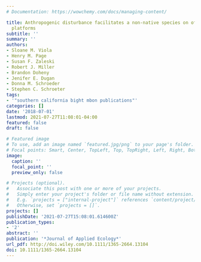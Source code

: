 ```yaml
---
# Documentation: https://wowchemy.com/docs/managing-content/

title: Anthropogenic disturbance facilitates a non-native species on offshore oil
  platforms
subtitle: ''
summary: ''
authors:
- Sloane M. Viola
- Henry M. Page
- Susan F. Zaleski
- Robert J. Miller
- Brandon Doheny
- Jenifer E. Dugan
- Donna M. Schroeder
- Stephen C. Schroeter
tags:
- '"southern california bight mbon publications"'
categories: []
date: '2018-07-01'
lastmod: 2021-07-27T11:08:01-04:00
featured: false
draft: false

# Featured image
# To use, add an image named `featured.jpg/png` to your page's folder.
# Focal points: Smart, Center, TopLeft, Top, TopRight, Left, Right, BottomLeft, Bottom, BottomRight.
image:
  caption: ''
  focal_point: ''
  preview_only: false

# Projects (optional).
#   Associate this post with one or more of your projects.
#   Simply enter your project's folder or file name without extension.
#   E.g. `projects = ["internal-project"]` references `content/project/deep-learning/index.md`.
#   Otherwise, set `projects = []`.
projects: []
publishDate: '2021-07-27T15:08:01.614600Z'
publication_types:
- '2'
abstract: ''
publication: '*Journal of Applied Ecology*'
url_pdf: http://doi.wiley.com/10.1111/1365-2664.13104
doi: 10.1111/1365-2664.13104
---
```

